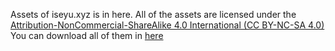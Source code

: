 Assets of iseyu.xyz is in here. All of the assets are licensed under the [Attribution-NonCommercial-ShareAlike 4.0 International (CC BY-NC-SA 4.0)](https://creativecommons.org/licenses/by-nc-sa/4.0/)
You can download all of them in <a href="https://github.com/iseyudotxyz/assets.iseyu.xyz">here</a>
